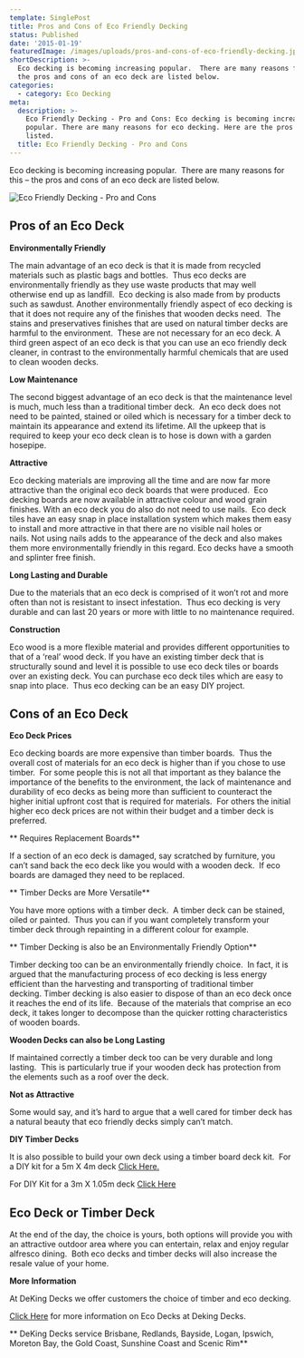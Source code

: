 ```yaml
---
template: SinglePost
title: Pros and Cons of Eco Friendly Decking
status: Published
date: '2015-01-19'
featuredImage: /images/uploads/pros-and-cons-of-eco-friendly-decking.jpg
shortDescription: >-
  Eco decking is becoming increasing popular.  There are many reasons for this –
  the pros and cons of an eco deck are listed below.
categories:
  - category: Eco Decking
meta:
  description: >-
    Eco Friendly Decking - Pro and Cons: Eco decking is becoming increasing
    popular. There are many reasons for eco decking. Here are the pros and cons
    listed.
  title: Eco Friendly Decking - Pro and Cons
---
```

Eco decking is becoming increasing popular.  There are many reasons for this – the pros and cons of an eco deck are listed below.

![Eco Friendly Decking - Pro and Cons](/images/uploads/pros-and-cons-of-eco-friendly-decking.jpg)

## Pros of an Eco Deck

**Environmentally Friendly**

The main advantage of an eco deck is that it is made from recycled materials such as plastic bags and bottles.  Thus eco decks are environmentally friendly as they use waste products that may well otherwise end up as landfill.  Eco decking is also made from by products such as sawdust. Another environmentally friendly aspect of eco decking is that it does not require any of the finishes that wooden decks need.  The stains and preservatives finishes that are used on natural timber decks are harmful to the environment.  These are not necessary for an eco deck. A third green aspect of an eco deck is that you can use an eco friendly deck cleaner, in contrast to the environmentally harmful chemicals that are used to clean wooden decks.

**Low Maintenance**

The second biggest advantage of an eco deck is that the maintenance level is much, much less than a traditional timber deck.  An eco deck does not need to be painted, stained or oiled which is necessary for a timber deck to maintain its appearance and extend its lifetime. All the upkeep that is required to keep your eco deck clean is to hose is down with a garden hosepipe.

**Attractive**

Eco decking materials are improving all the time and are now far more attractive than the original eco deck boards that were produced.  Eco decking boards are now available in attractive colour and wood grain finishes. With an eco deck you do also do not need to use nails.  Eco deck tiles have an easy snap in place installation system which makes them easy to install and more attractive in that there are no visible nail holes or nails. Not using nails adds to the appearance of the deck and also makes them more environmentally friendly in this regard. Eco decks have a smooth and splinter free finish.

**Long Lasting and Durable**

Due to the materials that an eco deck is comprised of it won’t rot and more often than not is resistant to insect infestation.  Thus eco decking is very durable and can last 20 years or more with little to no maintenance required.

**Construction**

Eco wood is a more flexible material and provides different opportunities to that of a ‘real’ wood deck. If you have an existing timber deck that is structurally sound and level it is possible to use eco deck tiles or boards over an existing deck. You can purchase eco deck tiles which are easy to snap into place.  Thus eco decking can be an easy DIY project.

## Cons of an Eco Deck

**Eco Deck Prices**

Eco decking boards are more expensive than timber boards.  Thus the overall cost of materials for an eco deck is higher than if you chose to use timber.  For some people this is not all that important as they balance the importance of the benefits to the environment, the lack of maintenance and durability of eco decks as being more than sufficient to counteract the higher initial upfront cost that is required for materials.  For others the initial higher eco deck prices are not within their budget and a timber deck is preferred.

**
Requires Replacement Boards**

If a section of an eco deck is damaged, say scratched by furniture, you can’t sand back the eco deck like you would with a wooden deck.  If eco boards are damaged they need to be replaced.

**
Timber Decks are More Versatile**

You have more options with a timber deck.  A timber deck can be stained, oiled or painted.  Thus you can if you want completely transform your timber deck through repainting in a different colour for example.

**
Timber Decking is also be an Environmentally Friendly Option**

Timber decking too can be an environmentally friendly choice.  In fact, it is argued that the manufacturing process of eco decking is less energy efficient than the harvesting and transporting of traditional timber decking. Timber decking is also easier to dispose of than an eco deck once it reaches the end of its life.  Because of the materials that comprise an eco deck, it takes longer to decompose than the quicker rotting characteristics of wooden boards.

**Wooden Decks can also be Long Lasting**

If maintained correctly a timber deck too can be very durable and long lasting.  This is particularly true if your wooden deck has protection from the elements such as a roof over the deck.

**Not as Attractive**

Some would say, and it’s hard to argue that a well cared for timber deck has a natural beauty that eco friendly decks simply can’t match.

**DIY Timber Decks**

It is also possible to build your own deck using a timber board deck kit.  For a DIY kit for a 5m X 4m deck [Click Here.](https://www.dekingdecks.com.au/product/5m-x-4m-diy-deck/)

For DIY Kit for a 3m X 1.05m deck [Click Here](https://www.dekingdecks.com.au/product/deck-in-a-day/)

## Eco Deck or Timber Deck

At the end of the day, the choice is yours, both options will provide you with an attractive outdoor area where you can entertain, relax and enjoy regular alfresco dining.  Both eco decks and timber decks will also increase the resale value of your home.

**More Information**

At DeKing Decks we offer customers the choice of timber and eco decking.

[Click Here](https://www.dekingdecks.com.au/services/eco-decking/) for more information on Eco Decks at Deking Decks.

**
DeKing Decks service Brisbane, Redlands, Bayside, Logan, Ipswich, Moreton Bay, the Gold Coast, Sunshine Coast and Scenic Rim**
